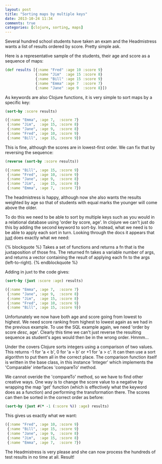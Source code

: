 ```yaml
---
layout: post
title: "Sorting maps by multiple keys"
date: 2013-10-24 11:34
comments: true
categories: [clojure, sorting, maps]
---
```

Several hundred school students have taken an exam and the Headmistress wants a list of results ordered by score. Pretty simple ask.

Here is a representative sample of the students, their age and score as a sequence of maps:
``` clj
(def results [{:name "Fred" :age 10 :score 9}
              {:name "Jim"  :age 15 :score 8}
              {:name "Bill" :age 15 :score 9}
              {:name "Emma" :age 7  :score 7}
              {:name "Jane" :age 9  :score 8}])
```

As keywords are also Clojure functions, it is very simple to sort maps by a specific key:

``` clj Sorting map by single key
(sort-by :score results)
```
``` clj
({:name "Emma", :age 7,  :score 7}
 {:name "Jim",  :age 15, :score 8}
 {:name "Jane", :age 9,  :score 8}
 {:name "Fred", :age 10, :score 9}
 {:name "Bill", :age 15, :score 9})
```
This is fine, although the scores are in lowest-first order. We can fix that by reversing the sequence:

``` clj Reversing the order of results
(reverse (sort-by :score results))
```
``` clj
({:name "Bill", :age 15, :score 9}
 {:name "Fred", :age 10, :score 9}
 {:name "Jane", :age 9,  :score 8}
 {:name "Jim",  :age 15, :score 8}
 {:name "Emma", :age 7,  :score 7})
```
The headmistress is happy, although now she also wants the results weighted by age so that of students with
equal marks the younger will come above the older.

To do this we need to be able to sort by multiple keys such as you would in a relational database using 'order by score, age'. In clojure we can't just do this by adding the second keyword to sort-by. Instead, what we need is to be able to apply each sort in turn. Looking through the docs it appears that [juxt](http://clojuredocs.org/clojure_core/clojure.core/juxt) does exactly what we need:

{% blockquote %}
Takes a set of functions and returns a fn that is the juxtaposition
of those fns. The returned fn takes a variable number of args, and
returns a vector containing the result of applying each fn to the
args (left-to-right).
{% endblockquote %}

Adding in juxt to the code gives:

``` clj Sorting map by multiple keys
(sort-by (juxt :score :age) results)
```
``` clj
({:name "Emma", :age 7,  :score 7}
 {:name "Jane", :age 9,  :score 8}
 {:name "Jim",  :age 15, :score 8}
 {:name "Fred", :age 10, :score 9}
 {:name "Bill", :age 15, :score 9})
```
Unfortunately we now have both age and score going from lowest to highest. We need score ranking from highest to lowest again as we had in the previous example. To use the SQL example again, we need 'order by score <em>desc</em>, age'. Clearly this time we can't just reverse the resulting sequence as student's ages would then be in the wrong order. Hmmm...

Under the covers Clojure sorts integers using a comparison of two values. This returns -1 for 'a < b', 0 for 'a = b' or +1 for 'a > c'. It can then use a sort algorithm to put them all in the correct place. The comparison function itself is written in the base class, in this instance 'Integer' which implements the 'Comparable' interfaces 'compareTo' method.

We cannot overide the 'compareTo' method, so we have to find other creative ways. One way is to change the score value to a negative by wrapping the map 'get' function (which is effectively what the keyword does as a function) and performing the transformation there. The scores can then be sorted in the correct order as before:

``` clj Reversing the score order
(sort-by (juxt #(* -1 (:score %)) :age) results)
```
This gives us exactly what we want:
``` clj
({:name "Fred", :age 10, :score 9}
 {:name "Bill", :age 15, :score 9}
 {:name "Jane", :age 9,  :score 8}
 {:name "Jim",  :age 15, :score 8}
 {:name "Emma", :age 7,  :score 7})
```
The Headmistress is very please and she can now process the hundreds of test results in no time at all. Result!
